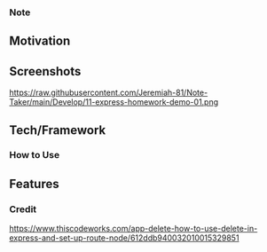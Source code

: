 ### Note

## Motivation



## Screenshots

https://raw.githubusercontent.com/Jeremiah-81/Note-Taker/main/Develop/11-express-homework-demo-01.png

## Tech/Framework



### How to Use


## Features



### Credit

https://www.thiscodeworks.com/app-delete-how-to-use-delete-in-express-and-set-up-route-node/612ddb940032010015329851



<!--------------------------------- try this to delete the notes------------------------------ -->
<!-- 
app.delete("/api/notes/:id", function (req, res) {
    let jsonFilePath = path.join(__dirname, "/db/db.json");
    // request to delete note by id.
    for (let i = 0; i < database.length; i++) {

        if (database[i].id == req.params.id) {
            // Splice takes i position, and then deletes the 1 note.
            database.splice(i, 1);
            break;
        }
    }
    // Write the db.json file again.
    fs.writeFileSync(jsonFilePath, JSON.stringify(database), function (err) {

        if (err) {
            return console.log(err);
        } else {
            console.log("Your note was deleted!");
        }
    });
    res.json(database);
}); -->

